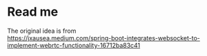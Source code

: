 # Read me

The original idea is from  
https://jxausea.medium.com/spring-boot-integrates-websocket-to-implement-webrtc-functionality-16712ba83c41